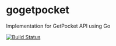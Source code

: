gogetpocket
===========

Implementation for GetPocket API using Go

[![Build Status](https://travis-ci.org/Shaked/gogetpocket.svg)](https://travis-ci.org/Shaked/gogetpocket)
